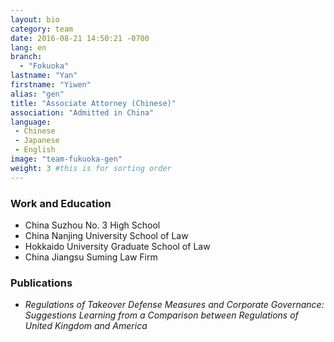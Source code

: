 ```yaml
---
layout: bio
category: team
date: 2016-08-21 14:50:21 -0700
lang: en
branch:
  - "Fokuoka"
lastname: "Yan"
firstname: "Yiwen"
alias: "gen"
title: "Associate Attorney (Chinese)"
association: "Admitted in China"
language:
 - Chinese
 - Japanese
 - English
image: "team-fukuoka-gen"
weight: 3 #this is for sorting order
---
```


### Work and Education
- China Suzhou No. 3 High School
- China Nanjing University School of Law
- Hokkaido University Graduate School of Law
- China Jiangsu Suming Law Firm

### Publications
- *Regulations of Takeover Defense Measures and Corporate Governance: Suggestions Learning from a Comparison between Regulations of United Kingdom and America*
